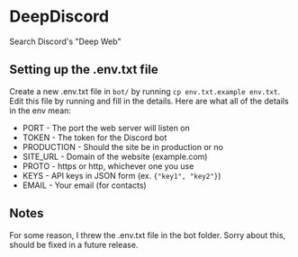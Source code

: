 # DeepDiscord

Search Discord's "Deep Web"

## Setting up the .env.txt file

Create a new .env.txt file in `bot/` by running `cp env.txt.example env.txt`. Edit this file by running and fill in the details. Here are what all of the details in the env mean:

* PORT - The port the web server will listen on
* TOKEN - The token for the Discord bot
* PRODUCTION - Should the site be in production or no
* SITE_URL - Domain of the website (example.com)
* PROTO - https or http, whichever one you use
* KEYS - API keys in JSON form (ex. `{"key1", "key2"}`)
* EMAIL - Your email (for contacts)

## Notes

For some reason, I threw the .env.txt file in the bot folder. Sorry about this, should be fixed in a future release.
